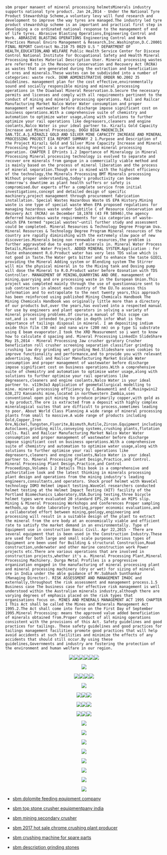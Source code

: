 ```
sbm proper manaent of mineral processing helmetsMinerals industry supports national tyre product. Jan 24,2014 · Under the National Tyre Product Stewardship Scheme,a voluntary levy will fund research and development to improve the way tyres are managed.The industry led tyre product stewardship scheme is an important and practical first step in developing a co ordinated national response to the management of end of life tyres. Abrasive Blasting Operations,Engineering Control and Work. ABRASIVE BLASTING OPERATIONS Engineering Control and Work Practices Manual Enviro Management & Research,Inc.Washington,D.C.20001 FINAL REPORT Contract No.210 75 0029 U.S " DEPARTMENT OF HEALTH,EDUCATION,AND WELFARE Public Health Service Center for Discese Control National Institute for Occupational Safety and Health Mineral Processing Wastes Material Description User. Mineral processing wastes are referred to in the Resource Conservation and Recovery Act (RCRA) as wastes that are generated during the extraction and beneficiation of ores and minerals.These wastes can be subdivided into a number of categories: waste rock. DENR ADMINISTRATIVE ORDER NO.2002 35 Guidelines. management plan for the cost effective,environmentally sound and socially responsible mining and mineral processing operations in the Diwalwal Mineral Reservation.b.Secure the necessary permits and licenses and comply with all requirements pertinent to the conduct of mining and mineral processing operations. Rail and Railcar Manufacturing Market Nalco Water Water consumption and proper management of wastewater before discharge impose significant cost on business operations.With a comprehensive suite of chemistry and automation to optimize water usage,along with solutions to further optimize your rail operations like degreasers,cleaners and engine coolants,Nalco Water is your ideal partner to. Kirazlı Gold Capacity Increase and Mineral Processing. DOĞU BİGA MADENCİLİK SAN.TİC.A.Ş.KİRAZLI GOLD AND SILVER MINE CAPACITY INCREASE AND MINERAL PROCESSING PROJECT EIA REPORT SUMMARY 2 1.Purpose and Description of the Project Kirazlı Gold and Silver Mine Capacity Increase and Mineral Processing Project is a surface mining and mineral processing operation. CHAPTER I EPrints 1.2 Importance of Mineralogy in Mineral Processing Mineral processing technology is evolved to separate and recover ore minerals from gangue in a commercially viable method and is mainly based on the process of mineral liberation and the process of mineral separation.Though ore is mined with the highest efficiency of the technology,the Minerals Processing BMT Minerals processing Without proper understanding,today's productivity can become tomorrow's downtime as plant health suffers or safety is compromised.Our experts offer a complete service from initial investigations,concept and detailed design of specific machinery,project management through procurement fabrication installation. Special Wastes Hazardous Waste US EPA History.Mining waste is one type of special waste When EPA proposed regulations for managing hazardous waste under Subtitle C of Resource Conservation and Recovery Act (RCRA) on December 18,1978 (43 FR 58946),the agency deferred hazardous waste requirements for six categories of waste—which EPA termed "special wastes"—until further study and assessment could be completed. Mineral Resources & Technology Degree Program Uva. Mineral Resources & Technology Degree Program Mineral resources of the country are rapidly diminishing with the extremely slow pace of new discoveries.Minerals being non renewable resources,the problem is further aggravated due to export of minerals in. Mineral Water Process Details,Mineral Water Project. ADDED MINERAL SYSTEM.Application : For Taste enhancement R.O.Product water has very less TDS value which is not good in Taste.The Water gets bitter and to enhance the taste GIECL providing the Mineral Adding system or Blending system The Stirrer will mix the physical mineral in to the Mixing tank and Dosing pump will dose the Mineral to R.O.Product water before Ozonation with TDS Controller. MANAGEMENT OF MINING,QUARRYING AND ORE. management of mining,quarrying and ore processing waste in the European Union.This project was completed mainly through the use of questionnaire sent to sub contractors in almost each country of the EU.To assess this information and to extrapolate to the next twenty years,this approach has been reinforced using published Mining Chemicals Handbook The Mining Chemicals Handbook was originally little more than a directory of our products but,over the years,has evolved into a respected manual for use by engineers and plant operators in solving a variety of mineral processing problems.Of course,a manual of this scope can not,and is not intended to,provide in depth infor What is the importance of tailings disposal in mineral. I am depositing indium oxide thin film (30 nm) and nano wire (200 nm) on p type Si substrate using E beam evaporator.I took the XRD Measurement so i want to know how to calculate d spacing and. Mineral Processing LinkedIn SlideShare May 15,2014 · Mineral Processing Jaw crusher gyratory Crusher beneficiaton roll crusher screening separation classifier grinding crushing law dry grinding wet grinding Ned.Slideshare uses cookies to improve functionality and performance,and to provide you with relevant advertising. Rail and Railcar Manufacturing Market Ecolab Water consumption and proper management of wastewater before discharge impose significant cost on business operations.With a comprehensive suite of chemistry and automation to optimise water usage,along with solutions to further optimise your rail operations like degreasers,cleaners and engine coolants,Nalco Water is your ideal partner to. v119n3a3 Application of geometallurgical modelling to mine. mineral processing efficiency by C.Beaumont1 and C.Musingwini2 &38,272 Kansanshi mine,located in northwestern Zambia,uses conventional open pit mining to produce primarily copper,with gold as a by product.The ore is extracted from a deposit with highly complex mineralogical suites that are difficult to process,sometimes leading to poor. About World Class Planning A wide range of mineral processing plants from small to massive.A wide range of products including Gold,Copper,Iron Ore,Nickel,Tungsten,Fluorite,Bismuth,Rutile,Zircon.Equipment including Autoclaves,grinding mills,conveying systems,crushing plants,flotation cells. Rail and Railcar Manufacturing Market Nalco Water Water consumption and proper management of wastewater before discharge impose significant cost on business operations.With a comprehensive suite of chemistry and automation to optimise water usage,along with solutions to further optimise your rail operations like degreasers,cleaners and engine coolants,Nalco Water is your ideal partner to. Mineral Processing Plant Design,Practice,and Control. Mineral Processing Plant Design,Practice,and Control Proceedings,Volumes 1 2 Details This book is a comprehensive and authoritative look and the latest thinking in minerals processing plant design and operations from the mining industry's leading engineers,consultants,and operators. Shock proof helmet with WaveCel technology IOM3 Helmet impact testing.WaveCel researchers conducted helmet testing at the Helmet Impact Testing (HIT) facility of the Portland Biomechanics Laboratory,USA.During testing,three bicycle helmet types were evaluated 20 standard EPS,20 with an MIPS slip. Mining & Mineral Processing Workshops and Conferences Proper sampling methods,up to date laboratory testing,proper economic evaluations,and a collaborated effort between mining,geology,engineering and processing will result in a suitable design of the plant to extract the mineral from the ore body at an economically viable and efficient rate to satisfy the market demand in an environmentally. Type of Equipment use in construction Basic Civil. Apr 22,2015 · There are several equipment that is been used in the Construction Industry.These are used for both large and small scale purposes.Various types of Equipment are been used for Building & structural Construction,Road construction,underwater and other marine construction work Power projects etc.There are various operations that are involved in construction projects,whether it's a. Mineral Processing Plant,Mineral Processing Machinery. Durga Metal Profiles is a progressive organization engaged in the manufacturing of mineral processing plant and mineral processing machinery (dry or wet) for sizing of mineral ore in India under the able guidance of Mr.Subhash Sunthankar (Managing Director). RISK ASSESSMENT AND MANAGEMENT IM4DC and externally,throughout the risk assessment and management process.1.5 Business case The business case for effective risk management is well understood within the Australian minerals industry,although there are varying degrees of emphasis placed on the risk types that organisations focus on. MINES AND MINERALS MANAGEMENT ACT 1995 CHAPTER I This Act shall be called the Mines and Minerals Management Act 1995.2.The Act shall come into force on the First Day of September 1995.Mineral Processing: means the approved value added beneficiation of minerals obtained from.Proper conduct of all mining operations consistent with the provisions of this Act. Safety guidelines and good practices for tailings. These safety guidelines and good practices for tailings management facilities promote good practices that will help avoid accidents at such facilities and minimize the effects of any accidents that should still occur.By using these guidelines,Governments and industry are fostering the protection of the environment and human welfare in our region. 
```

<div align="center">
  
<a rel="nofollow" href="https://m.shibang-china.com?f=github&k=sbm+proper+manaent+of+mineral+processing+helmets"><img src="https://static.shibang-china.com/en/l.png"></a><img src="https://static.shibang-china.com/en/hw.png"><a rel="nofollow" href="https://m.shibang-china.com/product/?f=github&k=sbm+proper+manaent+of+mineral+processing+helmets"><img src="https://static.shibang-china.com/en/p.png"></a><a rel="nofollow" href="https://m.shibang-china.com/cases/?f=github&k=sbm+proper+manaent+of+mineral+processing+helmets"><img src="https://static.shibang-china.com/en/c.png"></a><a rel="nofollow" href="https://m.shibang-china.com/news/?f=github&k=sbm+proper+manaent+of+mineral+processing+helmets"><img src="https://static.shibang-china.com/en/n.png"></a><a rel="nofollow" href="https://m.shibang-china.com?f=github&k=sbm+proper+manaent+of+mineral+processing+helmets"><img src="https://static.shibang-china.com/en/m.png"></a>

<a rel="nofollow" href="https://m.shibang-china.com/product/?f=github&k=sbm+proper+manaent+of+mineral+processing+helmets"><img src="https://static.shibang-china.com/en/b.jpg"></a>
  
<a rel="nofollow" href="https://m.shibang-china.com/solution-aggregate.html?f=github&k=sbm+proper+manaent+of+mineral+processing+helmets"><img src="https://static.shibang-china.com/en/a.jpg"></a><a rel="nofollow" href="https://m.shibang-china.com/solution-mine.html?f=github&k=sbm+proper+manaent+of+mineral+processing+helmets"><img src="https://static.shibang-china.com/en/m.jpg"></a><a rel="nofollow" href="https://m.shibang-china.com/solution-mill.html?f=github&k=sbm+proper+manaent+of+mineral+processing+helmets"><img src="https://static.shibang-china.com/en/g.jpg"></a><a rel="nofollow" href="https://m.shibang-china.com/solution-epc.html?f=github&k=sbm+proper+manaent+of+mineral+processing+helmets"><img src="https://static.shibang-china.com/en/e.jpg"></a>

<a rel="nofollow" href="https://m.shibang-china.com/product/?f=github&k=sbm+proper+manaent+of+mineral+processing+helmets"><img src="https://static.shibang-china.com/en/a-p.png"></a>

<a rel="nofollow" href="https://m.shibang-china.com/product/crusher/c6x.html?f=github&k=sbm+proper+manaent+of+mineral+processing+helmets"><img src="https://static.shibang-china.com/en/j.jpg"></a><a rel="nofollow" href="https://m.shibang-china.com/product/crusher/ci5x.html?f=github&k=sbm+proper+manaent+of+mineral+processing+helmets"><img src="https://static.shibang-china.com/en/i.jpg"></a><a rel="nofollow" href="https://m.shibang-china.com/product/crusher/hst.html?f=github&k=sbm+proper+manaent+of+mineral+processing+helmets"><img src="https://static.shibang-china.com/en/c.jpg"></a>

<a rel="nofollow" href="https://m.shibang-china.com/product/mill/mtw.html?f=github&k=sbm+proper+manaent+of+mineral+processing+helmets"><img src="https://static.shibang-china.com/en/mtw.jpg"></a><a rel="nofollow" href="https://m.shibang-china.com/product/mill/scm.html?f=github&k=sbm+proper+manaent+of+mineral+processing+helmets"><img src="https://static.shibang-china.com/en/scm.jpg"></a><a rel="nofollow" href="https://m.shibang-china.com/product/mill/lm.html?f=github&k=sbm+proper+manaent+of+mineral+processing+helmets"><img src="https://static.shibang-china.com/en/lm.jpg"></a>

<a rel="nofollow" href="https://m.shibang-china.com/product/sand/vsi6x.html?f=github&k=sbm+proper+manaent+of+mineral+processing+helmets"><img src="https://static.shibang-china.com/en/6x.jpg"></a><a rel="nofollow" href="https://m.shibang-china.com/product/sand/vu.html?f=github&k=sbm+proper+manaent+of+mineral+processing+helmets"><img src="https://static.shibang-china.com/en/vu.jpg"></a><a rel="nofollow" href="https://m.shibang-china.com/product/mobile/klun.html?f=github&k=sbm+proper+manaent+of+mineral+processing+helmets"><img src="https://static.shibang-china.com/en/k.jpg"></a>

<a rel="nofollow" href="https://m.shibang-china.com/cases/?f=github&k=sbm+proper+manaent+of+mineral+processing+helmets"><img src="https://static.shibang-china.com/en/case.png"></a>

<a rel="nofollow" href="https://m.shibang-china.com/cases/aggregate/202.html?f=github&k=sbm+proper+manaent+of+mineral+processing+helmets"><img src="https://static.shibang-china.com/en/c-1.jpg"></a>

<a rel="nofollow" href="https://m.shibang-china.com/cases/aggregate/203.html?f=github&k=sbm+proper+manaent+of+mineral+processing+helmets"><img src="https://static.shibang-china.com/en/c-2.jpg"></a>

<a rel="nofollow" href="https://m.shibang-china.com/cases/mill/123.html?f=github&k=sbm+proper+manaent+of+mineral+processing+helmets"><img src="https://static.shibang-china.com/en/c-3.jpg"></a>

<a rel="nofollow" href="https://m.shibang-china.com/contact_us.html?f=github&k=sbm+proper+manaent+of+mineral+processing+helmets"><img src="https://static.shibang-china.com/en/contact.png"></a>

<a rel="nofollow" href="https://swt.shibang-china.com/?f=github&k=sbm+proper+manaent+of+mineral+processing+helmets"><img src="https://static.shibang-china.com/en/chat.png"></a>

<a rel="nofollow" href="https://whatsapp.shibangsoft.com/WhatsApp.php?f=github&k=sbm+proper+manaent+of+mineral+processing+helmets"><img src="https://static.shibang-china.com/en/whatsapp.png"></a>

<a rel="nofollow" href="https://m.shibang-china.com/?f=github&k=sbm+proper+manaent+of+mineral+processing+helmets"><img src="https://static.shibang-china.com/en/website.png"></a>

</div>


* [sbm dolomite feeding equipment company](sbm%20dolomite%20feeding%20equipment%20company.md)

* [sbm top stone crusher equipmentpany india](sbm%20top%20stone%20crusher%20equipmentpany%20india.md)

* [sbm mining secondary crusher](sbm%20mining%20secondary%20crusher.md)

* [sbm 2017 hot sale chrome crushing plant producer](sbm%202017%20hot%20sale%20chrome%20crushing%20plant%20producer.md)

* [sbm crushing machine for spare parts](sbm%20crushing%20machine%20for%20spare%20parts.md)

* [sbm description grinding stones](sbm%20description%20grinding%20stones.md)
